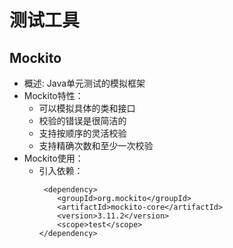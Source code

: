 # 测试工具

## Mockito

  - 概述: Java单元测试的模拟框架
  - Mockito特性：
    - 可以模拟具体的类和接口
    - 校验的错误是很简洁的
    - 支持按顺序的灵活校验
    - 支持精确次数和至少一次校验
  - Mockito使用：
    - 引入依赖：
      ```
       <dependency>
          <groupId>org.mockito</groupId>
          <artifactId>mockito-core</artifactId>
          <version>3.11.2</version>
          <scope>test</scope>
      </dependency>
      ```
